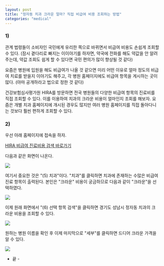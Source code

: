 ```yaml
---
layout: post
title: "정자동 치과 크라운 얼마? 직접 비급여 비용 조회하는 방법"
categories: "medical"
---
```


### 1)

관계 법령들이 소비자인 국민에게 유리한 쪽으로 바뀌면서 비급여 비용도 손쉽게 조회할 수 있다. (잠시 곁다리로 빠지는 이이야기를 하자면, 약국에 전화를 해도 약값을 안 알려주는데, 약값 조회도 쉽게 할 수 있다면 국민 편의가 많이 향상될 것 같다)

요즘은 병원에 입원을 해도 비급여가 나올 것 같으면 미리 어떤 이유로 얼마 정도의 비급여 치료를 받을지 이야기도 해주고, 각 병원 홈페이지에도 비급여 항목을 게시하는 곳이 많다. (아마 공개하라고 법으로 정한 것 같다)

건강보험심사평가원 HIRA를 방문하면 전국 병원들의 다양한 비급여 항목의 진료비를 직접 조회할 수 있다. 이를 이용하여 치과의 크라운 비용이 얼마인지 조회를 해보자. 요즘은 개별 치과 홈페이지에 개시된 경우도 많지만 여러 병원 홈페이지를 직접 돌아다니는 것보다 훨씬 편하게 조회할 수 있다.

### 2)

우선 아래 홈페이지에 접속을 하자.

[HIRA 비급여 진료비용 검색 바로가기](https://www.hira.or.kr/npay/index.do?pgmid=HIRAA030009000000&WT.ac=%EB%B9%84%EA%B8%89%EC%97%AC%EC%A7%84%EB%A3%8C%EB%B9%84%EC%A0%95%EB%B3%B4%EB%B0%94%EB%A1%9C%EA%B0%80%EA%B8%B0#app%2Frb%2FnpayDamtInfoList)

다음과 같은 화면이 나온다.

<img src="https://i.imgur.com/hxzxMp2.png" />

여기서 중요한 것은 "(5) 치과"이다. "치과"를 클릭하면 치과에 존재하는 수많은 비급여 진료 항목이 출력된다. 본인은 "크라운" 비용이 궁금하므로 다음과 같이 "크라운"을 선택하였다.

<img src="https://i.imgur.com/PU9BdSz.png" />

이제 원래 화면에서 "(6) 선택 항목 검색"을 클릭하면 경기도 성남시 정자동 치과의 크라운 비용을 조회할 수 있다.

<img src="https://i.imgur.com/kyQSnqs.png" />

원하는 병원 이름을 확인 후 이제 마지막으로 "세부"를 클릭하면 드디어 크라운 가격을 알 수 있다.

<img src="https://i.imgur.com/Fp4oSNE.png" />

- 끝 -

